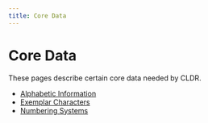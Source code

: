 ```yaml
---
title: Core Data
---
```


# Core Data

These pages describe certain core data needed by CLDR.

- [Alphabetic Information](/translation/core-data/characters)
- [Exemplar Characters](/translation/core-data/exemplars)
- [Numbering Systems](/translation/core-data/numbering-systems)

